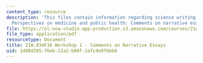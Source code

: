 ```yaml
---
content_type: resource
description: 'This files contain information regarding science writing and new media:
  Perspectives on medicine and public health: Comments on narrative essays.'
file: https://ol-ocw-studio-app-production.s3.amazonaws.com/courses/21w-034-science-writing-and-new-media-perspectives-on-medicine-and-public-health-fall-2016/1d80d39576eb12a2b08f2afc4e9fbbb6_MIT21W_034F16_Workshop1.pdf
file_type: application/pdf
resourcetype: Document
title: 21W.034F16 Workshop 1 - Comments on Narrative Essays
uid: 1d80d395-76eb-12a2-b08f-2afc4e9fbbb6
---
```

